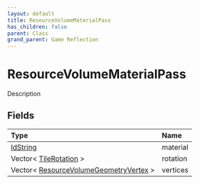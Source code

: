 ```yaml
---
layout: default
title: ResourceVolumeMaterialPass
has_children: false
parent: Class
grand_parent: Game Reflection
---
```

# ResourceVolumeMaterialPass
Description 

## Fields

| Type | Name |
|:-------------|:--------------|
| [IdString](/docs/game-reflection/components/id_string) | material |
| Vector< [TileRotation](/docs/game-reflection/enums/tile_rotation) > | rotation |
| Vector< [ResourceVolumeGeometryVertex](/docs/game-reflection/classes/resource_volume_geometry_vertex) > | vertices |

